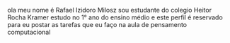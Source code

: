 ola meu nome é Rafael Izidoro Milosz
sou estudante do colegio Heitor Rocha Kramer 
estudo no 1° ano do ensino médio 
e este perfil é reservado para eu postar as 
tarefas que eu faço na aula de pensamento
computacional 
